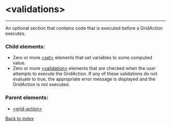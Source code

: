 # \<validations>

---

An optional section that contains code that is executed before a GridAction executes.

### Child elements:
* Zero or more [\<set>](./set.md) elements that set variables to some computed value. 
* Zero or more [\<validation>](./validation.md) elements that are checked when the user attempts to execute the GridAction. If any of these validations do not evaluate to true, the appropriate error message is displayed and the GridAction is not executed.

### Parent elements:
* [\<grid-action>](./grid-action.md)

[Back to index](./README.md)